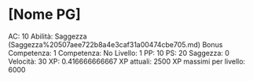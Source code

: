 # [Nome PG]

AC: 10
Abilità: Saggezza (Saggezza%20507aee722b8a4e3caf31a00474cbe705.md)
Bonus Competenza: 1
Competenza: No
Livello: 1
PP: 10
PS: 20
Saggezza: 0
Velocità: 30
XP: 0.416666666667
XP attuali: 2500
XP massimi per livello: 6000